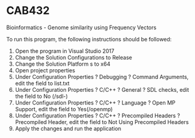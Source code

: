 # CAB432
Bioinformatics - Genome similarity using Frequency Vectors

To run this program, the following instructions should be followed:

1.	Open the program in Visual Studio 2017
2.	Change the Solution Configurations to Release
3.	Change the Solution Platform s to x64
4.	Open project properties
5.	Under Configuration Properties ? Debugging ? Command Arguments, edit the field to list.txt
6.	Under Configuration Properties ? C/C++ ? General ? SDL checks, edit the field to No (/sdl-)
7.	Under Configuration Properties ? C/C++ ? Language ? Open MP Support, edit the field to Yes(/openmp)
8.	Under Configuration Properties ? C/C++ ? Precompiled Headers ? Precompiled Header, edit the field to Not Using Precompiled Headers
9.	Apply the changes and run the application
